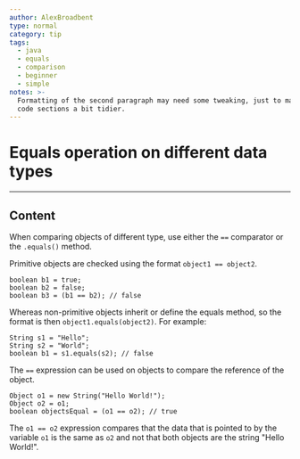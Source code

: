 ```yaml
---
author: AlexBroadbent
type: normal
category: tip
tags:
  - java
  - equals
  - comparison
  - beginner
  - simple
notes: >-
  Formatting of the second paragraph may need some tweaking, just to make the
  code sections a bit tidier.
---
```


# Equals operation on different data types


---

## Content

When comparing objects of different type, use either the `==` comparator or the `.equals()` method.

Primitive objects are checked using the format `object1 == object2`. 

```plain-text
boolean b1 = true;
boolean b2 = false;
boolean b3 = (b1 == b2); // false
```

Whereas non-primitive objects inherit or define the equals method, so the format is then `object1.equals(object2)`. For example:

```plain-text
String s1 = "Hello";
String s2 = "World";
boolean b1 = s1.equals(s2); // false
```

The `==` expression can be used on objects to compare the reference of the object. 

```plain-text
Object o1 = new String("Hello World!");
Object o2 = o1;
boolean objectsEqual = (o1 == o2); // true
```

The `o1 == o2` expression compares that the data that is pointed to by the variable `o1` is the same as `o2` and not that both objects are the string "Hello World!".

